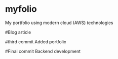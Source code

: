# myfolio
My portfolio using modern cloud (AWS) technologies

#Blog article

#third commit 
Added portfolio

#Final commit 
Backend development
